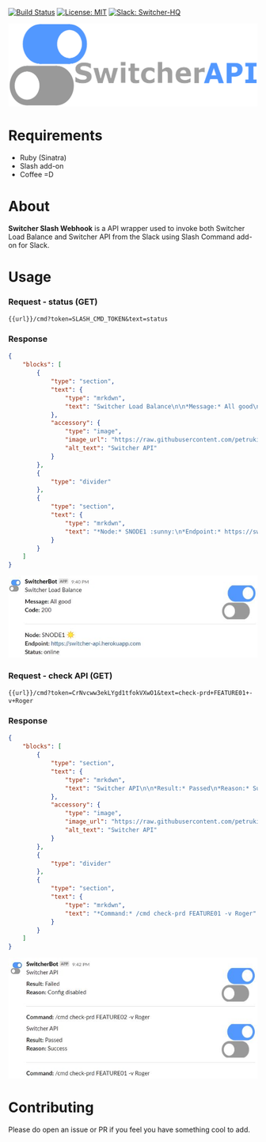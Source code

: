 [![Build Status](https://travis-ci.com/petruki/switcher-slash-webhook.svg?branch=master)](https://travis-ci.com/github/petruki/switcher-slash-webhook)
[![License: MIT](https://img.shields.io/badge/License-MIT-yellow.svg)](https://opensource.org/licenses/MIT)
[![Slack: Switcher-HQ](https://img.shields.io/badge/slack-@switcher/hq-blue.svg?logo=slack)](https://switcher-hq.slack.com/)

![Switcher API: Cloud-based Feature Flag API](https://github.com/petruki/switcherapi-assets/blob/master/logo/switcherapi_grey.png)

# Requirements  
- Ruby (Sinatra)
- Slash add-on
- Coffee =D

# About  
**Switcher Slash Webhook** is a API wrapper used to invoke both Switcher Load Balance and Switcher API from the Slack using Slash Command add-on for Slack.

# Usage

### Request - status (GET)
```
{{url}}/cmd?token=SLASH_CMD_TOKEN&text=status
```
### Response
```json
{
    "blocks": [
        {
            "type": "section",
            "text": {
                "type": "mrkdwn",
                "text": "Switcher Load Balance\n\n*Message:* All good\n*Code:* 200\n"
            },
            "accessory": {
                "type": "image",
                "image_url": "https://raw.githubusercontent.com/petruki/switcherapi-assets/master/logo/switcher_mark_grey.png",
                "alt_text": "Switcher API"
            }
        },
        {
            "type": "divider"
        },
        {
            "type": "section",
            "text": {
                "type": "mrkdwn",
                "text": "*Node:* SNODE1 :sunny:\n*Endpoint:* https://switcher-api.herokuapp.com\n*Status:* online"
            }
        }
    ]
}
```
![Sample: status cmd](https://raw.githubusercontent.com/petruki/switcher-slash-webhook/master/asset/sample_status.jpg)

### Request - check API (GET)
```
{{url}}/cmd?token=CrNvcww3ekLYgd1tfokVXwO1&text=check-prd+FEATURE01+-v+Roger
```
### Response
```json
{
    "blocks": [
        {
            "type": "section",
            "text": {
                "type": "mrkdwn",
                "text": "Switcher API\n\n*Result:* Passed\n*Reason:* Success\n"
            },
            "accessory": {
                "type": "image",
                "image_url": "https://raw.githubusercontent.com/petruki/switcherapi-assets/master/logo/switcher_mark_grey.png",
                "alt_text": "Switcher API"
            }
        },
        {
            "type": "divider"
        },
        {
            "type": "section",
            "text": {
                "type": "mrkdwn",
                "text": "*Command:* /cmd check-prd FEATURE01 -v Roger"
            }
        }
    ]
}
```
![Sample: check API cmd](https://raw.githubusercontent.com/petruki/switcher-slash-webhook/master/asset/sample_checkapi.jpg)

# Contributing
Please do open an issue or PR if you feel you have something cool to add.